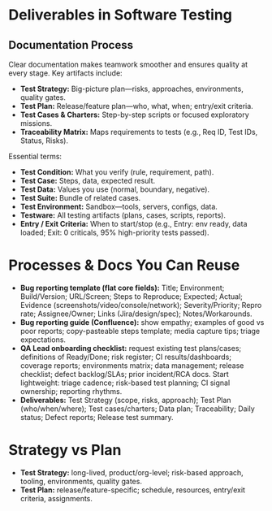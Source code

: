 # Deliverables in Software Testing

## Documentation Process

Clear documentation makes teamwork smoother and ensures quality at every stage. Key artifacts include:

- **Test Strategy:** Big-picture plan—risks, approaches, environments, quality gates.
- **Test Plan:** Release/feature plan—who, what, when; entry/exit criteria.
- **Test Cases & Charters:** Step-by-step scripts or focused exploratory missions.
- **Traceability Matrix:** Maps requirements to tests (e.g., Req ID, Test IDs, Status, Risks).

Essential terms:
- **Test Condition:** What you verify (rule, requirement, path).
- **Test Case:** Steps, data, expected result.
- **Test Data:** Values you use (normal, boundary, negative).
- **Test Suite:** Bundle of related cases.
- **Test Environment:** Sandbox—tools, servers, configs, data.
- **Testware:** All testing artifacts (plans, cases, scripts, reports).
- **Entry / Exit Criteria:** When to start/stop (e.g., Entry: env ready, data loaded; Exit: 0 criticals, 95% high-priority tests passed).


# Processes & Docs You Can Reuse
- **Bug reporting template (flat core fields):** Title; Environment; Build/Version; URL/Screen; Steps to Reproduce; Expected; Actual; Evidence (screenshots/video/console/network); Severity/Priority; Repro rate; Assignee/Owner; Links (Jira/design/spec); Notes/Workarounds.
- **Bug reporting guide (Confluence):** show empathy; examples of good vs poor reports; copy-pasteable steps template; media capture tips; triage expectations.
- **QA Lead onboarding checklist:** request existing test plans/cases; definitions of Ready/Done; risk register; CI results/dashboards; coverage reports; environments matrix; data management; release checklist; defect backlog/SLAs; prior incident/RCA docs. Start lightweight: triage cadence; risk-based test planning; CI signal ownership; reporting rhythms.
- **Deliverables:** Test Strategy (scope, risks, approach); Test Plan (who/when/where); Test cases/charters; Data plan; Traceability; Daily status; Defect reports; Release test summary.


# Strategy vs Plan
- **Test Strategy:** long-lived, product/org-level; risk-based approach, tooling, environments, quality gates.
- **Test Plan:** release/feature-specific; schedule, resources, entry/exit criteria, assignments.
